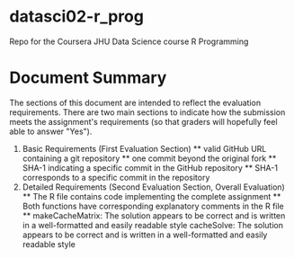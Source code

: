 # datasci02-r_prog
Repo for the Coursera JHU Data Science course R Programming

# Document Summary
The sections of this document are intended to reflect the evaluation requirements.  There are two main sections to indicate how the submission meets the assignment's requirements (so that graders will hopefully feel able to answer "Yes").
1. Basic Requirements (First Evaluation Section)
** valid GitHub URL containing a git repository
** one commit beyond the original fork
** SHA-1 indicating a specific commit in the GitHub repository
** SHA-1 corresponds to a specific commit in the repository
2. Detailed Requirements (Second Evaluation Section, Overall Evaluation)
** The R file contains code implementing the complete assignment
** Both functions have corresponding explanatory comments in the R file
** makeCacheMatrix: The solution appears to be correct and is written in a well-formatted and easily readable style
cacheSolve: The solution appears to be correct and is written in a well-formatted and easily readable style
